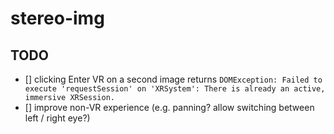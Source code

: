 # stereo-img


## TODO

- [] clicking Enter VR on a second image returns `DOMException: Failed to execute 'requestSession' on 'XRSystem': There is already an active, immersive XRSession.`  
- [] improve non-VR experience (e.g. panning? allow switching between left / right eye?)

